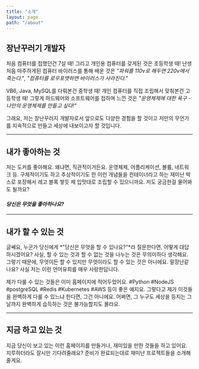```yaml
---
title: "소개"
layout: page
path: "/about"
---
```


장난꾸러기 개발자
-------------

처음 컴퓨터를 접했던건 7살 때! 그리고 개인용 컴퓨터를 갖게된 것은 초등학생 때! 난생 처음 마주하게된 컴퓨터 바이러스를 통해 배운 것은 *"파워를 110v로 해두면 220v에서 죽는다."*, *"컴퓨터를 로우포맷하면 바이러스가 사라진다."*

VB6, Java, MySQL를 다뤄본건 중학생 때! 개인 컴퓨터를 직접 조립해서 맞춰본건 고등학생 때! 그렇게 하드웨어와 소프트웨어를 접하며 느낀 것은 *"운영체제에 대한 욕구 - 나만의 운영체제를 만들고 싶다!"*

그래요, 저는 장난꾸러지 개발자로서 앞으로도 다양한 경험을 할 것이고 저만의 무언가를 지속적으로 만들고 세상에 내보이고자 할 것입니다.

- - -

내가 좋아하는 것
------------

저는 도커를 좋아해요. 왜냐면, 직관적이거든요. 운영체제, 어플리케이션, 볼륨, 네트워크 등. 구체적이기도 하고 추상적이기도 한 이런 개념들을 컨테이너라고 하는 재미난 박스로 포장해서 레고 블록 쌓듯 제 입맛대로 조립할 수 있으니까요. 저도 궁금한걸 물어봐도 될까요?

#### *당신은 무엇을 좋아하나요?*

- - -

내가 할 수 있는 것
--------------

글쎄요, 누군가 당신에게 *"당신은 무엇을 할 수 있나요?"*라 질문한다면, 어떻게 대답하시겠어요? 사실, 할 수 있는 것과 할 수 없는 것을 나누는 것은 무의미하다 생각해요. 그렇기 때문에, 무엇이든 할 수 있지만 무엇이라도 할 수 있는 것은 아니에요. 말장난같나요? 사실 저는 이런 언어유희를 매우 사랑한답니다.

제가 다룰 수 있는 것들은 이미 홈페이지에 적어두었어요. #Python #NodeJS #postgreSQL #Redis #Kubernetes #AWS 등이 좋은 예지요. 그렇다고 제가 이것들을 완벽하게 다룰 수 있느냐 한다면, 그건 아니에요. 어쩌면, 그 누구도 세상을 등지는 그 날까지 완벽하게 습득하는 것은 불가능할지도 몰라요.

- - -

지금 하고 있는 것
-------------

지금 당신이 보고 있는 이런 홈페이지를 만들거나, 재미있을 만한 것들을 하고 있어요. 지루하더라도 잘시만 기다려줄래요? 준비가 완료되는대로 재미난 프로젝트들을 소개해줄게요.